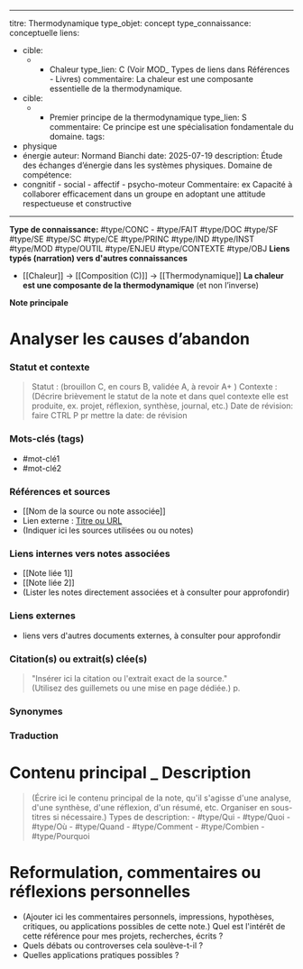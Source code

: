 
---
titre: Thermodynamique
type_objet: concept
type_connaissance: conceptuelle
liens:
  - cible:
      - - Chaleur
    type_lien: C (Voir MOD_ Types de liens dans Références - Livres)
    commentaire: La chaleur est une composante essentielle de la thermodynamique.
  - cible:
      - - Premier principe de la thermodynamique
    type_lien: S
    commentaire: Ce principe est une spécialisation fondamentale du domaine.
tags:
  - physique
  - énergie
auteur: Normand Bianchi
date: 2025-07-19
description: Étude des échanges d’énergie dans les systèmes physiques.
Domaine de compétence:
  - congnitif - social - affectif - psycho-moteur
Commentaire: ex  Capacité à collaborer efficacement dans un groupe en adoptant une attitude respectueuse et constructive
---

**Type de connaissance:** #type/CONC - #type/FAIT  #type/DOC  #type/SF  #type/SE #type/SC  #type/CE  #type/PRINC  #type/IND #type/INST #type/MOD #type/OUTIL  #type/ENJEU #type/CONTEXTE  #type/OBJ 
 **Liens typés (narration) vers d'autres connaissances**
- [[Chaleur]] → [[Composition (C)]] → [[Thermodynamique]]
**La chaleur est une composante de la thermodynamique**  (et non l’inverse)


**Note principale** 
# Analyser les causes d’abandon

###  Statut et contexte
> Statut :  (brouillon C, en cours B,  validée A, à revoir  A+ )
> Contexte :  
> (Décrire brièvement le statut de la note et dans quel contexte elle est produite, ex. projet, réflexion, synthèse, journal, etc.)
> Date de révision: faire CTRL P pr mettre la date: de révision

###  Mots-clés (tags)
- #mot-clé1
- #mot-clé2

###  Références et sources
- [[Nom de la source ou note associée]]
- Lien externe : [Titre ou URL](https://www.exemple.com)
- (Indiquer ici les sources utilisées ou  ou notes)

###  Liens internes vers notes associées
- [[Note liée 1]]
- [[Note liée 2]]
- (Lister les notes directement associées et à consulter pour approfondir)

###  Liens externes
- liens vers d'autres documents externes, à consulter pour approfondir

### Citation(s) ou extrait(s) clée(s)

> "Insérer ici la citation ou l'extrait exact de la source."  
> (Utilisez des guillemets ou une mise en page dédiée.)
> p.

###  Synonymes

###  Traduction

#  Contenu principal _ Description
> (Écrire ici le contenu principal de la note, qu'il s'agisse d'une analyse, d'une synthèse, d'une réflexion, d'un résumé, etc. Organiser en sous-titres si nécessaire.)
Types de description: - #type/Qui - #type/Quoi - #type/Où - #type/Quand - #type/Comment  - #type/Combien  - #type/Pourquoi  


#  Reformulation, commentaires ou réflexions personnelles
- (Ajouter ici les commentaires personnels, impressions, hypothèses, critiques, ou applications possibles de cette note.) Quel est l'intérêt de cette référence pour mes projets, recherches, écrits ?
- Quels débats ou controverses cela soulève-t-il ?
- Quelles applications pratiques possibles ?

